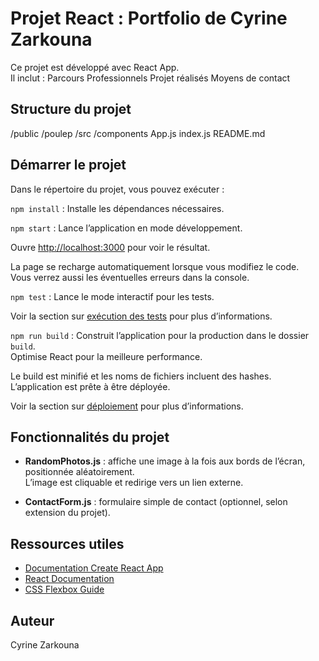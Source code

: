 # Projet React : Portfolio de Cyrine Zarkouna

Ce projet est développé avec React App.  
Il inclut :
    Parcours Professionnels
    Projet réalisés 
    Moyens de contact

##  Structure du projet
/public
    /poulep
/src
    /components
App.js
index.js
README.md

## Démarrer le projet

Dans le répertoire du projet, vous pouvez exécuter :

`npm install` : Installe les dépendances nécessaires.

`npm start` : Lance l’application en mode développement.  

Ouvre [http://localhost:3000](http://localhost:3000) pour voir le résultat.  

La page se recharge automatiquement lorsque vous modifiez le code.  
Vous verrez aussi les éventuelles erreurs dans la console.

`npm test` : Lance le mode interactif pour les tests.

Voir la section sur [exécution des tests](https://facebook.github.io/create-react-app/docs/running-tests) pour plus d’informations.

`npm run build` : Construit l’application pour la production dans le dossier `build`.  
Optimise React pour la meilleure performance.  

Le build est minifié et les noms de fichiers incluent des hashes.  
L’application est prête à être déployée.

Voir la section sur [déploiement](https://facebook.github.io/create-react-app/docs/deployment) pour plus d’informations.

## Fonctionnalités du projet

- **RandomPhotos.js** : affiche une image à la fois aux bords de l’écran, positionnée aléatoirement.  
  L’image est cliquable et redirige vers un lien externe.
  
- **ContactForm.js** : formulaire simple de contact (optionnel, selon extension du projet).

## Ressources utiles

- [Documentation Create React App](https://facebook.github.io/create-react-app/docs/getting-started)  
- [React Documentation](https://reactjs.org/)  
- [CSS Flexbox Guide](https://developer.mozilla.org/fr/docs/Learn/CSS/CSS_layout/Flexbox)

## Auteur
Cyrine Zarkouna 

